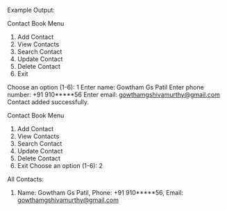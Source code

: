 Example Output:

Contact Book Menu
1. Add Contact
2. View Contacts
3. Search Contact
4. Update Contact
5. Delete Contact
6. Exit
   
Choose an option (1-6): 1
Enter name: Gowtham Gs Patil
Enter phone number: +91 910*****56
Enter email: gowthamgshivamurthy@gmail.com
Contact added successfully.

Contact Book Menu
1. Add Contact
2. View Contacts
3. Search Contact
4. Update Contact
5. Delete Contact
6. Exit
Choose an option (1-6): 2

All Contacts:
1. Name: Gowtham Gs Patil, Phone: +91 910*****56, Email: gowthamgshivamurthy@gmail.com
